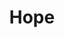 ---
layout: post
title:  "Hope"
image: https://farm4.staticflickr.com/3919/15168741932_03182252df.jpg
thumbnail: https://farm4.staticflickr.com/3840/15220036432_7929163c6a_n.jpg
---